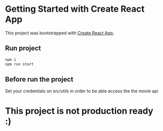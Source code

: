 # Getting Started with Create React App

This project was bootstrapped with [Create React App](https://github.com/facebook/create-react-app).

## Run project
```bash
npm i
npm run start
```
## Before run the project
Set your credentials on src/utils in order to be able access the the movie api


# This project is not production ready :) #

